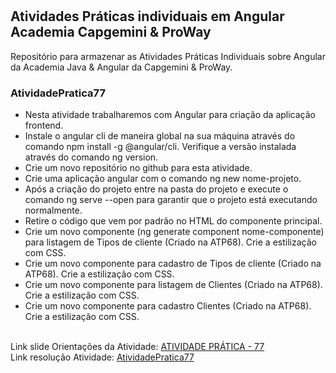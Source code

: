 # <h2>Atividades Práticas individuais em Angular Academia Capgemini & ProWay</h2>
Repositório para armazenar as Atividades Práticas Individuais sobre Angular da Academia Java &amp; Angular da Capgemini &amp; ProWay.

<h3>AtividadePratica77</h3>
<ul>
  <li>  Nesta atividade trabalharemos com Angular para criação da aplicação frontend.</li>
  <li>  Instale o angular cli de maneira global na sua máquina através do comando npm install -g @angular/cli. Verifique a versão instalada através do comando ng version.</li>
  <li>  Crie um novo repositório no github para esta atividade.</li>
  <li>  Crie uma aplicação angular com o comando ng new nome-projeto.</li>
  <li>  Após a criação do projeto entre na pasta do projeto e execute o comando ng serve --open para garantir que o projeto está executando normalmente.</li>
  <li>  Retire o código que vem por padrão no HTML do componente principal.</li>
  <li>  Crie um novo componente (ng generate component nome-componente) para listagem de Tipos de cliente (Criado na ATP68). Crie a estilização com CSS.</li>
  <li>  Crie um novo componente para cadastro de Tipos de cliente (Criado na ATP68). Crie a estilização com CSS.</li>
  <li>  Crie um novo componente para listagem de Clientes (Criado na ATP68). Crie a estilização com CSS.</li>
  <li>  Crie um novo componente para cadastro Clientes (Criado na ATP68). Crie a estilização com CSS. </li>
</ul>
<br />
Link slide Orientações da Atividade: <a href="https://docs.google.com/presentation/d/1hYFYS3F_JBvuIhqtL5aQKhgCNzMBMCrYrMjYT_rFCr8/edit#slide=id.gecd232fb99_0_0">ATIVIDADE PRÁTICA - 77<a/>
<br />   
Link resolução Atividade: <a href="">AtividadePratica77<a/>
<br />
